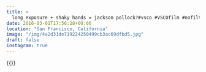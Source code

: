 ```yaml
---
title: >
  long exposure + shaky hands = jackson pollock?#vsco #VSCOfilm #nofilter
date: 2016-03-01T17:56:28+00:00
location: "San Francisco, California"
image: "/img/4a2d31de719224250499cb3ac69dfbd5.jpg"
draft: false
instagram: true
---
```


{{<photo src="/img/4a2d31de719224250499cb3ac69dfbd5.jpg">}}
